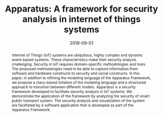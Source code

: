 ---
title: "Apparatus: A framework for security analysis in internet of things systems"
abstract: "Internet of Things (IoT) systems are ubiquitous, highly complex and dynamic event-based systems. These characteristics make their security analysis challenging. Security in IoT requires domain-specific methodologies and tools. The proposed methodologies need to be able to capture information from software and hardware constructs to security and social constructs. In this paper, in addition to refining the modeling language of the Apparatus Framework, we propose a class-based notation of the modeling language and a structured approach to transition between different models. Apparatus is a security framework developed to facilitate security analysis in IoT systems. We demonstrate the application of the framework by analyzing the security of smart public transport system. The security analysis and visualization of the system are facilitated by a software application that is developed as part of the Apparatus Framework."
collection: publications
permalink: /publication/mavropoulos2019apparatus
date: 2019-09-01
venue: 'Ad Hoc Networks'
paperurl: '/files/pdf/papers/mavropoulos2019apparatus.pdf'
github: 'https://github.com/Or3stis/apparatus'
link: 'https://www.sciencedirect.com/science/article/pii/S1570870518305936'
citation: 'Orestis Mavropoulos, Haralambos Mouratidis, Andrew Fish, Emmanouil Panaousis, Christos Kalloniatis (2019). 	
		&quot;Apparatus: A framework for security analysis in internet of things systems.&quot;
		<i>Ad Hoc Networks, Vol. 92, 101743</i>. 
		<span style="color:#2979ab;">(JCR 2019: 3.643, CiteScore 2019: 7.8)</span>'
---